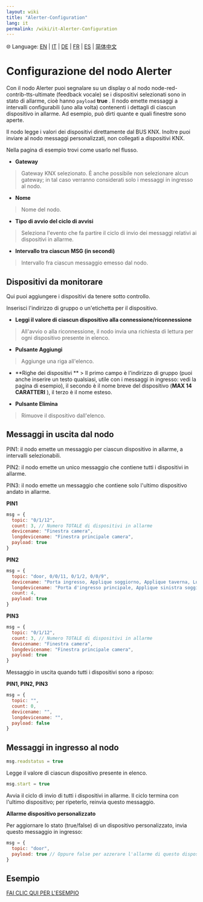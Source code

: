 ```yaml
---
layout: wiki
title: "Alerter-Configuration"
lang: it
permalink: /wiki/it-Alerter-Configuration
---
```

🌐 Language: [EN](https://supergiovane.github.io/node-red-contrib-knx-ultimate/wiki/Alerter-Configuration) | [IT](https://supergiovane.github.io/node-red-contrib-knx-ultimate/wiki/it-Alerter-Configuration) | [DE](https://supergiovane.github.io/node-red-contrib-knx-ultimate/wiki/de-Alerter-Configuration) | [FR](https://supergiovane.github.io/node-red-contrib-knx-ultimate/wiki/fr-Alerter-Configuration) | [ES](https://supergiovane.github.io/node-red-contrib-knx-ultimate/wiki/es-Alerter-Configuration) | [简体中文](https://supergiovane.github.io/node-red-contrib-knx-ultimate/wiki/zh-CN-Alerter-Configuration)

# Configurazione del nodo Alerter

Con il nodo Alerter puoi segnalare su un display o al nodo node-red-contrib-tts-ultimate (feedback vocale) se i dispositivi selezionati sono in stato di allarme, cioè hanno `payload` **true** .
Il nodo emette messaggi a intervalli configurabili (uno alla volta) contenenti i dettagli di ciascun dispositivo in allarme. Ad esempio, può dirti quante e quali finestre sono aperte.

Il nodo legge i valori dei dispositivi direttamente dal BUS KNX. Inoltre puoi inviare al nodo messaggi personalizzati, non collegati a dispositivi KNX.

Nella pagina di esempio trovi come usarlo nel flusso.

- **Gateway**

> Gateway KNX selezionato. È anche possibile non selezionare alcun gateway; in tal caso verranno considerati solo i messaggi in ingresso al nodo.

- **Nome**

> Nome del nodo.

- **Tipo di avvio del ciclo di avvisi**

> Seleziona l'evento che fa partire il ciclo di invio dei messaggi relativi ai dispositivi in allarme.

- **Intervallo tra ciascun MSG (in secondi)**

> Intervallo fra ciascun messaggio emesso dal nodo.

## Dispositivi da monitorare

Qui puoi aggiungere i dispositivi da tenere sotto controllo.

Inserisci l'indirizzo di gruppo o un'etichetta per il dispositivo.

- **Leggi il valore di ciascun dispositivo alla connessione/riconnessione**

> All'avvio o alla riconnessione, il nodo invia una richiesta di lettura per ogni dispositivo presente in elenco.

- **Pulsante Aggiungi**

> Aggiunge una riga all'elenco.

- **Righe dei dispositivi ** > Il primo campo è l'indirizzo di gruppo (puoi anche inserire un testo qualsiasi, utile con i messaggi in ingresso: vedi la pagina di esempio), il secondo è il nome breve del dispositivo (**MAX 14 CARATTERI** ), il terzo è il nome esteso.

- **Pulsante Elimina**

> Rimuove il dispositivo dall'elenco.

## Messaggi in uscita dal nodo

PIN1: il nodo emette un messaggio per ciascun dispositivo in allarme, a intervalli selezionabili.

PIN2: il nodo emette un unico messaggio che contiene tutti i dispositivi in allarme.

PIN3: il nodo emette un messaggio che contiene solo l'ultimo dispositivo andato in allarme.

**PIN1**

```javascript
msg = {
  topic: "0/1/12",
  count: 3, // Numero TOTALE di dispositivi in allarme
  devicename: "Finestra camera",
  longdevicename: "Finestra principale camera",
  payload: true
}
```

**PIN2**

```javascript
msg = {
  topic: "door, 0/0/11, 0/1/2, 0/0/9",
  devicename: "Porta ingresso, Applique soggiorno, Applique taverna, Luce studio",
  longdevicename: "Porta d'ingresso principale, Applique sinistra soggiorno, Applique destra taverna, Luce soffitto studio",
  count: 4,
  payload: true
}
```

**PIN3**

```javascript
msg = {
  topic: "0/1/12",
  count: 3, // Numero TOTALE di dispositivi in allarme
  devicename: "Finestra camera",
  longdevicename: "Finestra principale camera",
  payload: true
}
```

Messaggio in uscita quando tutti i dispositivi sono a riposo:

**PIN1, PIN2, PIN3**

```javascript
msg = {
  topic: "",
  count: 0,
  devicename: "",
  longdevicename: "",
  payload: false
}
```

## Messaggi in ingresso al nodo

```javascript
msg.readstatus = true
```

Legge il valore di ciascun dispositivo presente in elenco.

```javascript
msg.start = true
```

Avvia il ciclo di invio di tutti i dispositivi in allarme. Il ciclo termina con l'ultimo dispositivo; per ripeterlo, reinvia questo messaggio.

**Allarme dispositivo personalizzato** 

Per aggiornare lo stato (true/false) di un dispositivo personalizzato, invia questo messaggio in ingresso:

```javascript
msg = {
  topic: "door",
  payload: true // Oppure false per azzerare l'allarme di questo dispositivo
}
```

## Esempio

<a href="https://supergiovane.github.io/node-red-contrib-knx-ultimate/wiki/SampleAlerter">FAI CLIC QUI PER L'ESEMPIO</a>
